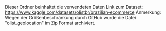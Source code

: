 Dieser Ordner beinhaltet die verwendeten Daten
Link zum Dataset: https://www.kaggle.com/datasets/olistbr/brazilian-ecommerce
Anmerkung: Wegen der Größenbeschränkung durch GitHub wurde die Datei "olist_geolocation" im Zip Format archiviert.
